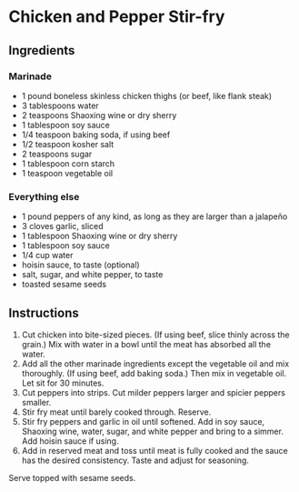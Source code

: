 # Chicken and Pepper Stir-fry

## Ingredients

### Marinade

- 1 pound boneless skinless chicken thighs (or beef, like flank steak)
- 3 tablespoons water
- 2 teaspoons Shaoxing wine or dry sherry
- 1 tablespoon soy sauce
- 1/4 teaspoon baking soda, if using beef
- 1/2 teaspoon kosher salt
- 2 teaspoons sugar
- 1 tablespoon corn starch
- 1 teaspoon vegetable oil

### Everything else

- 1 pound peppers of any kind, as long as they are larger than a jalapeño
- 3 cloves garlic, sliced
- 1 tablespoon Shaoxing wine or dry sherry
- 1 tablespoon soy sauce
- 1/4 cup water
- hoisin sauce, to taste (optional)
- salt, sugar, and white pepper, to taste
- toasted sesame seeds

## Instructions

1. Cut chicken into bite-sized pieces. (If using beef, slice thinly across the grain.) Mix with water in a bowl until the meat has absorbed all the water.
2. Add all the other marinade ingredients except the vegetable oil and mix thoroughly. (If using beef, add baking soda.) Then mix in vegetable oil. Let sit for 30 minutes.
3. Cut peppers into strips. Cut milder peppers larger and spicier peppers smaller.
4. Stir fry meat until barely cooked through. Reserve.
5. Stir fry peppers and garlic in oil until softened. Add in soy sauce, Shaoxing wine, water, sugar, and white pepper and bring to a simmer. Add hoisin sauce if using.
6. Add in reserved meat and toss until meat is fully cooked and the sauce has the desired consistency. Taste and adjust for seasoning.

Serve topped with sesame seeds.

